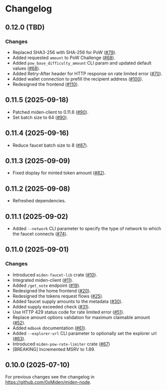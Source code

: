 # Changelog

## 0.12.0 (TBD)

### Changes

- Replaced SHA3-256 with SHA-256 for PoW ([#79](https://github.com/0xMiden/miden-faucet/pull/79)).
- Added requested `amount` to PoW Challenge ([#68](https://github.com/0xMiden/miden-faucet/pull/68)).
- Added `pow_base_difficulty_amount` CLI param and updated default values ([#68](https://github.com/0xMiden/miden-faucet/pull/68)).
- Added Retry-After header for HTTP response on rate limited error ([#70](https://github.com/0xMiden/miden-faucet/pull/70)).
- Added wallet connection to prefill the recipient address ([#100](https://github.com/0xMiden/miden-faucet/pull/100)).
- Redesigned the frontend ([#110](https://github.com/0xMiden/miden-faucet/pull/110)).

## 0.11.5 (2025-09-18)

- Patched miden-client to 0.11.6 ([#90](https://github.com/0xMiden/miden-faucet/pull/90)).
- Set batch size to 64 ([#90](https://github.com/0xMiden/miden-faucet/pull/90)).

## 0.11.4 (2025-09-16)

- Reduce faucet batch size to 8 ([#87](https://github.com/0xMiden/miden-faucet/pull/87)).

## 0.11.3 (2025-09-09)

- Fixed display for minted token amount ([#82](https://github.com/0xMiden/miden-faucet/pull/82)).

## 0.11.2 (2025-09-08)

- Refreshed dependencies.

## 0.11.1 (2025-09-02)

- Added `--network` CLI parameter to specify the type of network to which the faucet connects ([#74](https://github.com/0xMiden/miden-faucet/pull/74)).

## 0.11.0 (2025-09-01)

### Changes

- Introduced `miden-faucet-lib` crate ([#10](https://github.com/0xMiden/miden-faucet/pull/10)).
- Integrated miden-client ([#11](https://github.com/0xMiden/miden-faucet/pull/11)).
- Added `/get_note` endpoint ([#19](https://github.com/0xMiden/miden-faucet/pull/19)).
- Redesigned the home frontend ([#20](https://github.com/0xMiden/miden-faucet/pull/20)).
- Redesigned the tokens request flows ([#25](https://github.com/0xMiden/miden-faucet/pull/25)).
- Added faucet supply amounts to the metadata ([#30](https://github.com/0xMiden/miden-faucet/pull/30)).
- Added supply exceeded check ([#31](https://github.com/0xMiden/miden-faucet/pull/31)). 
- Use HTTP 429 status code for rate limited error ([#51](https://github.com/0xMiden/miden-faucet/pull/51)).
- Replace amount options validation for maximum claimable amount ([#52](https://github.com/0xMiden/miden-faucet/pull/52)).
- Added `mdbook` documentation ([#61](https://github.com/0xMiden/miden-faucet/pull/61)).
- Added `--explorer-url` CLI parameter to optionally set the explorer url ([#63](https://github.com/0xMiden/miden-faucet/pull/63)).
- Introduced `miden-pow-rate-limiter` crate ([#67](https://github.com/0xMiden/miden-faucet/pull/67))
- [BREAKING] Incremented MSRV to 1.89.

## 0.10.0 (2025-07-10)

For previous changes see the changelog in https://github.com/0xMiden/miden-node.
